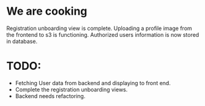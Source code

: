 # We are cooking
Registration unboarding view is complete.
Uploading a profile image from the frontend to s3 is functioning.
Authorized users information is now stored in database.

# TODO:
- Fetching User data from backend and displaying to front end.
- Complete the registration unboarding views.
- Backend needs refactoring.
